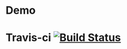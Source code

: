 # Demo

# Travis-ci [![Build Status](https://travis-ci.org/CaBaRe2017/Demo.svg?branch=master)](https://travis-ci.org/CaBaRe2017/Demo)